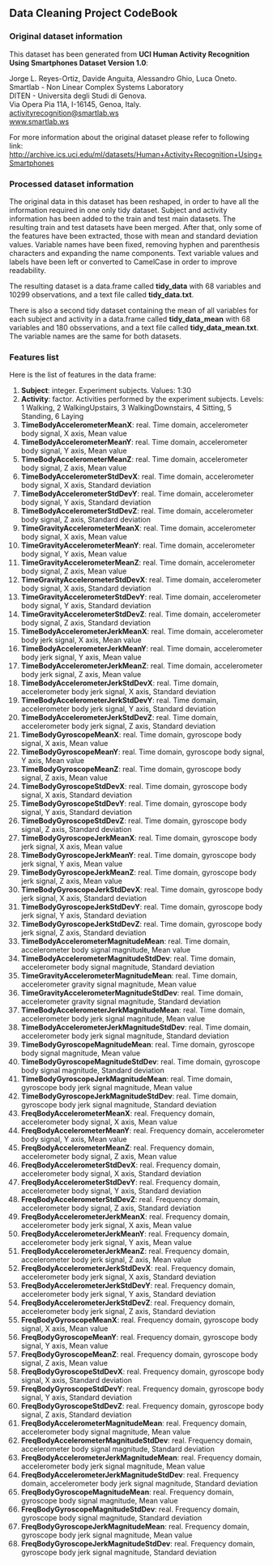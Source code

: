 ## Data Cleaning Project CodeBook

### Original dataset information

This dataset has been generated from **UCI Human Activity Recognition Using Smartphones Dataset Version 1.0**:

Jorge L. Reyes-Ortiz, Davide Anguita, Alessandro Ghio, Luca Oneto.  
Smartlab - Non Linear Complex Systems Laboratory  
DITEN - Universita degli Studi di Genova.  
Via Opera Pia 11A, I-16145, Genoa, Italy.  
activityrecognition@smartlab.ws  
www.smartlab.ws

For more information about the original dataset please refer to following link:
http://archive.ics.uci.edu/ml/datasets/Human+Activity+Recognition+Using+Smartphones

### Processed dataset information

The original data in this dataset has been reshaped, in order to have all the information required in one only tidy dataset. Subject and activity information has been added to the train and test main datasets. The resulting train and test datasets have been merged. After that, only some of the features have been extracted, those with mean and standard deviation values. Variable names have been fixed, removing hyphen and parenthesis characters and expanding the name components. Text variable values and labels have been left or converted to CamelCase in order to improve readability.

The resulting dataset is a data.frame called **tidy_data** with 68 variables and 10299 observations, and a text file called **tidy\_data.txt**.

There is also a second tidy dataset containing the mean of all variables for each subject and activity in a data.frame called **tidy\_data\_mean** with 68 variables and 180 obsservations, and a text file called **tidy\_data\_mean.txt**. The variable names are the same for both datasets.


### Features list

Here is the list of features in the data frame:

1. 	**Subject**: integer. Experiment subjects. Values: 1:30  
2.	**Activity**: factor. Activities performed by the experiment subjects. Levels: 1 Walking, 2 WalkingUpstairs, 3 WalkingDownstairs, 4 Sitting, 5 Standing, 6 Laying  
3.	**TimeBodyAccelerometerMeanX**: real. Time domain, accelerometer body signal, X axis, Mean value  
4.	**TimeBodyAccelerometerMeanY**: real. Time domain, accelerometer body signal, Y axis, Mean value  
5.	**TimeBodyAccelerometerMeanZ**: real. Time domain, accelerometer body signal, Z axis, Mean value  
6.	**TimeBodyAccelerometerStdDevX**: real. Time domain, accelerometer body signal, X axis, Standard deviation  
7.	**TimeBodyAccelerometerStdDevY**: real. Time domain, accelerometer body signal, Y axis, Standard deviation  
8.	**TimeBodyAccelerometerStdDevZ**: real. Time domain, accelerometer body signal, Z axis, Standard deviation  
9.	**TimeGravityAccelerometerMeanX**: real. Time domain, accelerometer body signal, X axis, Mean value  
10.	**TimeGravityAccelerometerMeanY**: real. Time domain, accelerometer body signal, Y axis, Mean value  
11.	**TimeGravityAccelerometerMeanZ**: real. Time domain, accelerometer body signal, Z axis, Mean value  
12.	**TimeGravityAccelerometerStdDevX**: real. Time domain, accelerometer body signal, X axis, Standard deviation  
13.	**TimeGravityAccelerometerStdDevY**: real. Time domain, accelerometer body signal, Y axis, Standard deviation  
14.	**TimeGravityAccelerometerStdDevZ**: real. Time domain, accelerometer body signal, Z axis, Standard deviation  
15.	**TimeBodyAccelerometerJerkMeanX**: real. Time domain, accelerometer body jerk signal, X axis, Mean value  
16.	**TimeBodyAccelerometerJerkMeanY**: real. Time domain, accelerometer body jerk signal, Y axis, Mean value  
17.	**TimeBodyAccelerometerJerkMeanZ**: real. Time domain, accelerometer body jerk signal, Z axis, Mean value  
18.	**TimeBodyAccelerometerJerkStdDevX**: real. Time domain, accelerometer body jerk signal, X axis, Standard deviation  
19.	**TimeBodyAccelerometerJerkStdDevY**: real. Time domain, accelerometer body jerk signal, Y axis, Standard deviation  
20.	**TimeBodyAccelerometerJerkStdDevZ**: real. Time domain, accelerometer body jerk signal, Z axis, Standard deviation  
21.	**TimeBodyGyroscopeMeanX**: real. Time domain, gyroscope body signal, X axis, Mean value  
22.	**TimeBodyGyroscopeMeanY**: real. Time domain, gyroscope body signal, Y axis, Mean value  
23.	**TimeBodyGyroscopeMeanZ**: real. Time domain, gyroscope body signal, Z axis, Mean value  
24.	**TimeBodyGyroscopeStdDevX**: real. Time domain, gyroscope body signal, X axis, Standard deviation  
25.	**TimeBodyGyroscopeStdDevY**: real. Time domain, gyroscope body signal, Y axis, Standard deviation  
26.	**TimeBodyGyroscopeStdDevZ**: real. Time domain, gyroscope body signal, Z axis, Standard deviation  
27.	**TimeBodyGyroscopeJerkMeanX**: real. Time domain, gyroscope body jerk signal, X axis, Mean value  
28.	**TimeBodyGyroscopeJerkMeanY**: real. Time domain, gyroscope body jerk signal, Y axis, Mean value  
29.	**TimeBodyGyroscopeJerkMeanZ**: real. Time domain, gyroscope body jerk signal, Z axis, Mean value  
30.	**TimeBodyGyroscopeJerkStdDevX**: real. Time domain, gyroscope body jerk signal, X axis, Standard deviation  
31.	**TimeBodyGyroscopeJerkStdDevY**: real. Time domain, gyroscope body jerk signal, Y axis, Standard deviation  
32.	**TimeBodyGyroscopeJerkStdDevZ**: real. Time domain, gyroscope body jerk signal, Z axis, Standard deviation  
33.	**TimeBodyAccelerometerMagnitudeMean**: real. Time domain, accelerometer body signal magnitude, Mean value  
34.	**TimeBodyAccelerometerMagnitudeStdDev**: real. Time domain, accelerometer body signal magnitude, Standard deviation  
35.	**TimeGravityAccelerometerMagnitudeMean**: real. Time domain, accelerometer gravity signal magnitude, Mean value
36.	**TimeGravityAccelerometerMagnitudeStdDev**: real. Time domain, accelerometer gravity signal magnitude, Standard deviation  
37.	**TimeBodyAccelerometerJerkMagnitudeMean**: real. Time domain, accelerometer body jerk signal magnitude, Mean value  
38.	**TimeBodyAccelerometerJerkMagnitudeStdDev**: real. Time domain, accelerometer body jerk signal magnitude, Standard deviation  
39.	**TimeBodyGyroscopeMagnitudeMean**: real. Time domain, gyroscope body signal magnitude, Mean value  
40.	**TimeBodyGyroscopeMagnitudeStdDev**: real. Time domain, gyroscope body signal magnitude, Standard deviation  
41.	**TimeBodyGyroscopeJerkMagnitudeMean**: real. Time domain, gyroscope body jerk signal magnitude, Mean value  
42.	**TimeBodyGyroscopeJerkMagnitudeStdDev**: real. Time domain, gyroscope body jerk signal magnitude, Standard deviation  
43.	**FreqBodyAccelerometerMeanX**: real. Frequency domain, accelerometer body signal, X axis, Mean value  
44.	**FreqBodyAccelerometerMeanY**: real. Frequency domain, accelerometer body signal, Y axis, Mean value  
45.	**FreqBodyAccelerometerMeanZ**: real. Frequency domain, accelerometer body signal, Z axis, Mean value  
46.	**FreqBodyAccelerometerStdDevX**: real. Frequency domain, accelerometer body signal, X axis, Standard deviation  
47.	**FreqBodyAccelerometerStdDevY**: real. Frequency domain, accelerometer body signal, Y axis, Standard deviation  
48.	**FreqBodyAccelerometerStdDevZ**: real. Frequency domain, accelerometer body signal, Z axis, Standard deviation  
49.	**FreqBodyAccelerometerJerkMeanX**: real. Frequency domain, accelerometer body jerk signal, X axis, Mean value  
50.	**FreqBodyAccelerometerJerkMeanY**: real. Frequency domain, accelerometer body jerk signal, Y axis, Mean value  
51.	**FreqBodyAccelerometerJerkMeanZ**: real. Frequency domain, accelerometer body jerk signal, Z axis, Mean value  
52.	**FreqBodyAccelerometerJerkStdDevX**: real. Frequency domain, accelerometer body jerk signal, X axis, Standard deviation  
53.	**FreqBodyAccelerometerJerkStdDevY**: real. Frequency domain, accelerometer body jerk signal, Y axis, Standard deviation  
54.	**FreqBodyAccelerometerJerkStdDevZ**: real. Frequency domain, accelerometer body jerk signal, Z axis, Standard deviation  
55.	**FreqBodyGyroscopeMeanX**: real. Frequency domain, gyroscope body signal, X axis, Mean value  
56.	**FreqBodyGyroscopeMeanY**: real. Frequency domain, gyroscope body signal, Y axis, Mean value  
57.	**FreqBodyGyroscopeMeanZ**: real. Frequency domain, gyroscope body signal, Z axis, Mean value  
58.	**FreqBodyGyroscopeStdDevX**: real. Frequency domain, gyroscope body signal, X axis, Standard deviation  
59.	**FreqBodyGyroscopeStdDevY**: real. Frequency domain, gyroscope body signal, Y axis, Standard deviation  
60.	**FreqBodyGyroscopeStdDevZ**: real. Frequency domain, gyroscope body signal, Z axis, Standard deviation  
61.	**FreqBodyAccelerometerMagnitudeMean**: real. Frequency domain, accelerometer body signal magnitude, Mean value  
62.	**FreqBodyAccelerometerMagnitudeStdDev**: real. Frequency domain, accelerometer body signal magnitude, Standard deviation  
63.	**FreqBodyAccelerometerJerkMagnitudeMean**: real. Frequency domain, accelerometer body jerk signal magnitude, Mean value  
64.	**FreqBodyAccelerometerJerkMagnitudeStdDev**: real. Frequency domain, accelerometer body jerk signal magnitude, Standard deviation  
65.	**FreqBodyGyroscopeMagnitudeMean**: real. Frequency domain, gyroscope body signal magnitude, Mean value  
66.	**FreqBodyGyroscopeMagnitudeStdDev**: real. Frequency domain, gyroscope body signal magnitude, Standard deviation  
67.	**FreqBodyGyroscopeJerkMagnitudeMean**: real. Frequency domain, gyroscope body jerk signal magnitude, Mean value  
68.	**FreqBodyGyroscopeJerkMagnitudeStdDev**: real. Frequency domain, gyroscope body jerk signal magnitude, Standard deviation  